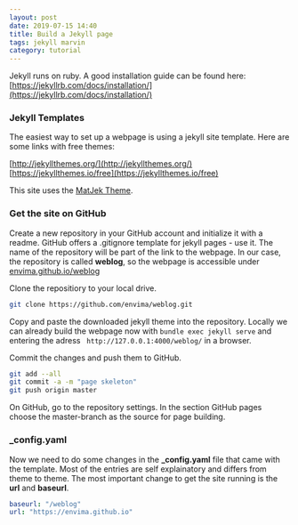 ```yaml
---
layout: post
date: 2019-07-15 14:40
title: Build a Jekyll page
tags: jekyll marvin
category: tutorial
---
```


Jekyll runs on ruby. A good installation guide can be found here: [https://jekyllrb.com/docs/installation/](https://jekyllrb.com/docs/installation/)


### Jekyll Templates

The easiest way to set up a webpage is using a jekyll site template.
Here are some links with free themes:

[http://jekyllthemes.org/](http://jekyllthemes.org/)
[https://jekyllthemes.io/free](https://jekyllthemes.io/free)


This site uses the [MatJek Theme](http://jekyllthemes.org/themes/matjek/). 


### Get the site on GitHub

Create a new repository in your GitHub account and initialize it with a readme. GitHub offers a .gitignore template for jekyll pages - use it.  The name of the repository will be part of the link to the webpage. In our case, the repository is called **weblog**, so the webpage is accessible under [envima.github.io/weblog](http://envima.github.io/weblog)

Clone the repositiory to your local drive. 

```bash
git clone https://github.com/envima/weblog.git
```
Copy and paste the downloaded jekyll theme into the repository. Locally we can already build the webpage now with `bundle exec jekyll serve` and entering the adress ` http://127.0.0.1:4000/weblog/` in a browser.

Commit the changes and push them to GitHub.

```bash
git add --all
git commit -a -m "page skeleton"
git push origin master
```

On GitHub, go to the repository settings. In the section GitHub pages choose the master-branch as the source for page building.

### _config.yaml

Now we need to do some changes in the **_config.yaml** file that came with the template. Most of the entries are self explainatory and differs from theme to theme. The most important change to get the site running is the **url** and **baseurl**.

```yaml
baseurl: "/weblog"
url: "https://envima.github.io"
```










